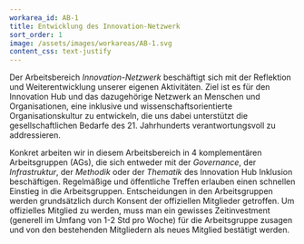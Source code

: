 ```yaml
---
workarea_id: AB-1
title: Entwicklung des Innovation-Netzwerk
sort_order: 1
image: /assets/images/workareas/AB-1.svg
content_css: text-justify
---
```

Der Arbeitsbereich *Innovation-Netzwerk* beschäftigt sich mit der Reflektion und Weiterentwicklung unserer eigenen Aktivitäten. Ziel ist es für den Innovation Hub und das dazugehörige Netzwerk an Menschen und Organisationen, eine inklusive und wissenschaftsorientierte Organisationskultur zu entwickeln, die uns dabei unterstützt die gesellschaftlichen Bedarfe des 21. Jahrhunderts verantwortungsvoll zu addressieren. 

Konkret arbeiten wir in diesem Arbeitsbereich in 4 komplementären Arbeitsgruppen (AGs), die sich entweder mit der *Governance*, der *Infrastruktur*, der *Methodik* oder der *Thematik* des Innovation Hub Inklusion beschäftigen. Regelmäßige und öffentliche Treffen erlauben einen schnellen Einstieg in die Arbeitsgruppen. Entscheidungen in den Arbeitsgruppen werden grundsätzlich durch Konsent der offiziellen Mitglieder getroffen. Um offizielles Mitglied zu werden, muss man ein gewisses Zeitinvestment (generell im Umfang von 1-2 Std pro Woche) für die Arbeitsgruppe zusagen und von den bestehenden Mitgliedern als neues Mitglied bestätigt werden.
